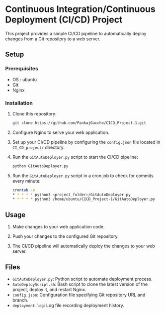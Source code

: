 # Continuous Integration/Continuous Deployment (CI/CD) Project

This project provides a simple CI/CD pipeline to automatically deploy changes from a Git repository to a web server.

## Setup

### Prerequisites

- OS : ubuntu
- Git
- Nginx

### Installation

1. Clone this repository:

    ```bash
    git clone https://github.com/PankajGacche/CICD_Project-1.git
    ```

2. Configure Nginx to serve your web application.

3. Set up your CI/CD pipeline by configuring the `config.json` file located in `CI_CD_project/` directory.

4. Run the `GitAutoDeployer.py` script to start the CI/CD pipeline:

    ```bash
    python GitAutoDeployer.py
    ```
5. Run the `GitAutoDeployer.py` script in a cron job to check for commits every minute:

    ```bash
    crontab -e
    * * * * * python3 <project_folder>/GitAutoDeployer.py
    * * * * * python3 /home/ubuntu/CICD_Project-1/GitAutoDeployer.py
    ```

## Usage

1. Make changes to your web application code.

2. Push your changes to the configured Git repository.

3. The CI/CD pipeline will automatically deploy the changes to your web server.

## Files

- `GitAutoDeployer.py`: Python script to automate deployment process.
- `AutoDeployScript.sh`: Bash script to clone the latest version of the project, deploy it, and restart Nginx.
- `config.json`: Configuration file specifying Git repository URL and branch.
- `deployment.log`: Log file recording deployment history.



